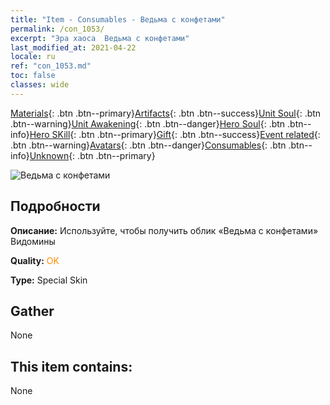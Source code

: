 ```yaml
---
title: "Item - Consumables - Ведьма с конфетами"
permalink: /con_1053/
excerpt: "Эра хаоса  Ведьма с конфетами"
last_modified_at: 2021-04-22
locale: ru
ref: "con_1053.md"
toc: false
classes: wide
---
```

 [Materials](/ItemsRU/){: .btn .btn--primary}[Artifacts](/ItemsRU/Artifacts/){: .btn .btn--success}[Unit Soul](/ItemsRU/UnitSoul/){: .btn .btn--warning}[Unit Awakening](/ItemsRU/UnitAwakening/){: .btn .btn--danger}[Hero Soul](/ItemsRU/HeroSoul/){: .btn .btn--info}[Hero SKill](/ItemsRU/HeroSkill/){: .btn .btn--primary}[Gift](/ItemsRU/Gift/){: .btn .btn--success}[Event related](/ItemsRU/Events/){: .btn .btn--warning}[Avatars](/ItemsRU/Avatars/){: .btn .btn--danger}[Consumables](/ItemsRU/Consumables/){: .btn .btn--info}[Unknown](/ItemsRU/Unknown/){: .btn .btn--primary}

 ![Ведьма с конфетами](/images/h/h_Vidomina5.jpg)

## Подробности
 **Описание:** Используйте, чтобы получить облик «Ведьма с конфетами» Видомины

 **Quality:** <span style="color: #FF8C00">OK</span>

 **Type:** Special Skin

## Gather

  None

## This item contains:

  None

